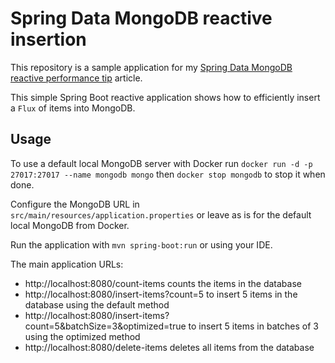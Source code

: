 # Spring Data MongoDB reactive insertion

This repository is a sample application for my [Spring Data MongoDB reactive performance tip](https://www.adeliosys.fr/articles/spring-data-mongo-reactive-performance-tip/) article.

This simple Spring Boot reactive application shows how to efficiently insert a `Flux` of items into MongoDB.   

## Usage

To use a default local MongoDB server with Docker run `docker run -d -p 27017:27017 --name mongodb mongo`
then `docker stop mongodb` to stop it when done.

Configure the MongoDB URL in `src/main/resources/application.properties` or leave as is
for the default local MongoDB from Docker.

Run the application with `mvn spring-boot:run` or using your IDE.

The main application URLs:
- http://localhost:8080/count-items counts the items in the database
- http://localhost:8080/insert-items?count=5 to insert 5 items in the database using the default method
- http://localhost:8080/insert-items?count=5&batchSize=3&optimized=true to insert 5 items in batches of 3 using the optimized method
- http://localhost:8080/delete-items deletes all items from the database
